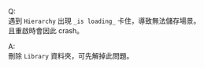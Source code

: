 Q:   
遇到 `Hierarchy` 出現 `_is loading_` 卡住，導致無法儲存場景。  
且重啟時會因此 crash。  

A:   
刪除 `Library` 資料夾，可先解掉此問題。